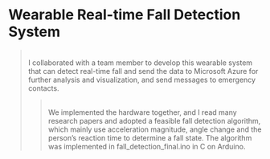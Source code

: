 # Wearable Real-time Fall Detection System
> <br> I collaborated with a team member to develop this wearable system that can detect real-time fall and send the data to Microsoft Azure for further analysis and visualization, and send messages to emergency contacts. 
>> <br> We implemented the hardware together, and I read many research papers and adopted a feasible fall detection algorithm, which mainly use acceleration magnitude, angle change and the person’s reaction time to determine a fall state. The algorithm was implemented in fall_detection_final.ino in C on Arduino.
